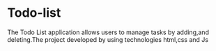 # Todo-list
The Todo List application allows users to manage tasks by adding,and deleting.The project developed by using technologies html,css and Js

